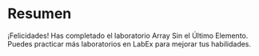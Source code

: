 # Resumen

¡Felicidades! Has completado el laboratorio Array Sin el Último Elemento. Puedes practicar más laboratorios en LabEx para mejorar tus habilidades.
